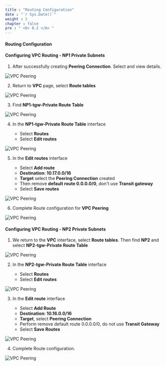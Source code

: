 ```yaml
---
title : "Routing Configuration"
date : "`r Sys.Date()`"
weight : 2
chapter : false
pre : " <b> 8.2 </b> "
---
```


#### Routing Configuration

#### Configuring VPC Routing - NP1 Private Subnets

1. After successfully creating **Peering Connection**. Select and view details.

![VPC Peering](/images/Lab-VPC-Peering/0009.png?featherlight=false&width=90pc)

2. Return to **VPC** page, select **Route tables**

![VPC Peering](/images/Lab-VPC-Peering/00010.png?featherlight=false&width=90pc)

3. Find **NP1-tgw-Private Route Table**

![VPC Peering](/images/Lab-VPC-Peering/00011.png?featherlight=false&width=90pc)

4. In the **NP1-tgw-Private Route Table** interface

    - Select **Routes**
    - Select **Edit routes**

![VPC Peering](/images/Lab-VPC-Peering/00012.png?featherlight=false&width=90pc)

5. In the **Edit routes** interface

   - Select **Add route**
   - **Destination: 10.17.0.0/16**
   - **Target** select the **Peering Connection** created
   - Then remove **default route 0.0.0.0/0**, don't use **Transit gateway**
   - Select **Save routes**

![VPC Peering](/images/Lab-VPC-Peering/00013.png?featherlight=false&width=90pc)

6. Complete Route configuration for **VPC Peering**

![VPC Peering](/images/Lab-VPC-Peering/00014.png?featherlight=false&width=90pc)

#### Configuring VPC Routing - NP2 Private Subnets

1. We return to the **VPC** interface, select **Route tables**. Then find **NP2** and select **NP2-tgw-Private Route Table**

![VPC Peering](/images/Lab-VPC-Peering/00015.png?featherlight=false&width=90pc)

2. In the **NP2-tgw-Private Route Table** interface

   - Select **Routes**
   - Select **Edit routes**

![VPC Peering](/images/Lab-VPC-Peering/00016.png?featherlight=false&width=90pc)

3. In the **Edit route** interface

   - Select **Add Route**
   - **Destination: 10.16.0.0/16**
   - **Target**, select **Peering Connection**
   - Perform remove default route 0.0.0.0/0, do not use **Transit Gateway**
   - Select **Save Routes**

![VPC Peering](/images/Lab-VPC-Peering/00017.png?featherlight=false&width=90pc)

4. Complete Route configuration.

![VPC Peering](/images/Lab-VPC-Peering/00018.png?featherlight=false&width=90pc)
